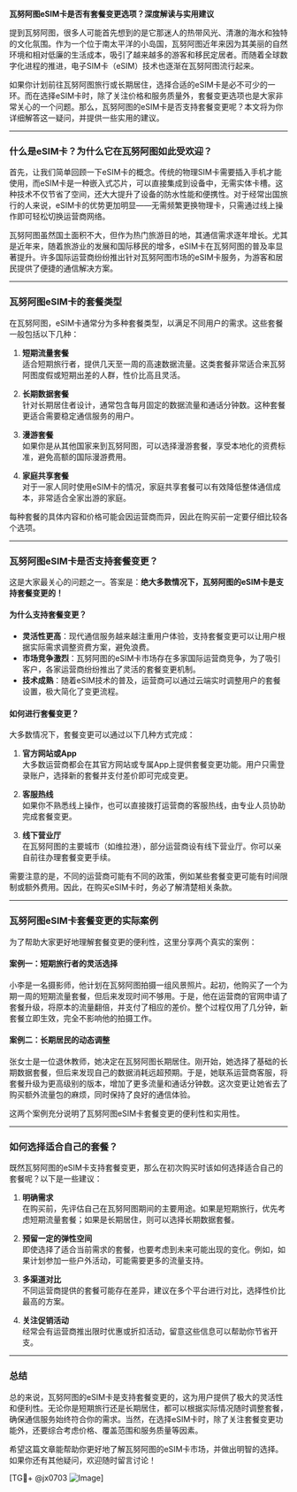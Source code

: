 **瓦努阿图eSIM卡是否有套餐变更选项？深度解读与实用建议**

提到瓦努阿图，很多人可能首先想到的是它那迷人的热带风光、清澈的海水和独特的文化氛围。作为一个位于南太平洋的小岛国，瓦努阿图近年来因为其美丽的自然环境和相对低廉的生活成本，吸引了越来越多的游客和移民定居者。而随着全球数字化进程的推进，电子SIM卡（eSIM）技术也逐渐在瓦努阿图流行起来。

如果你计划前往瓦努阿图旅行或长期居住，选择合适的eSIM卡是必不可少的一环。而在选择eSIM卡时，除了关注价格和服务质量外，套餐变更选项也是大家非常关心的一个问题。那么，瓦努阿图的eSIM卡是否支持套餐变更呢？本文将为你详细解答这一疑问，并提供一些实用的建议。

---

### **什么是eSIM卡？为什么它在瓦努阿图如此受欢迎？**

首先，让我们简单回顾一下eSIM卡的概念。传统的物理SIM卡需要插入手机才能使用，而eSIM卡是一种嵌入式芯片，可以直接集成到设备中，无需实体卡槽。这种技术不仅节省了空间，还大大提升了设备的防水性能和便携性。对于经常出国旅行的人来说，eSIM卡的优势更加明显——无需频繁更换物理卡，只需通过线上操作即可轻松切换运营商网络。

瓦努阿图虽然国土面积不大，但作为热门旅游目的地，其通信需求逐年增长。尤其是近年来，随着旅游业的发展和国际移民的增多，eSIM卡在瓦努阿图的普及率显著提升。许多国际运营商纷纷推出针对瓦努阿图市场的eSIM卡服务，为游客和居民提供了便捷的通信解决方案。

---

### **瓦努阿图eSIM卡的套餐类型**

在瓦努阿图，eSIM卡通常分为多种套餐类型，以满足不同用户的需求。这些套餐一般包括以下几种：

1. **短期流量套餐**  
   适合短期旅行者，提供几天至一周的高速数据流量。这类套餐非常适合来瓦努阿图度假或短期出差的人群，性价比高且灵活。

2. **长期数据套餐**  
   针对长期居住者设计，通常包含每月固定的数据流量和通话分钟数。这种套餐更适合需要稳定通信服务的用户。

3. **漫游套餐**  
   如果你是从其他国家来到瓦努阿图，可以选择漫游套餐，享受本地化的资费标准，避免高额的国际漫游费用。

4. **家庭共享套餐**  
   对于一家人同时使用eSIM卡的情况，家庭共享套餐可以有效降低整体通信成本，非常适合全家出游的家庭。

每种套餐的具体内容和价格可能会因运营商而异，因此在购买前一定要仔细比较各个选项。

---

### **瓦努阿图eSIM卡是否支持套餐变更？**

这是大家最关心的问题之一。答案是：**绝大多数情况下，瓦努阿图的eSIM卡是支持套餐变更的！**

#### **为什么支持套餐变更？**
- **灵活性更高**：现代通信服务越来越注重用户体验，支持套餐变更可以让用户根据实际需求调整资费方案，避免浪费。
- **市场竞争激烈**：瓦努阿图的eSIM卡市场存在多家国际运营商竞争，为了吸引客户，各家运营商纷纷推出了灵活的套餐变更机制。
- **技术成熟**：随着eSIM技术的普及，运营商可以通过云端实时调整用户的套餐设置，极大简化了变更流程。

#### **如何进行套餐变更？**
大多数情况下，套餐变更可以通过以下几种方式完成：
1. **官方网站或App**  
   大多数运营商都会在其官方网站或专属App上提供套餐变更功能。用户只需登录账户，选择新的套餐并支付差价即可完成变更。

2. **客服热线**  
   如果你不熟悉线上操作，也可以直接拨打运营商的客服热线，由专业人员协助完成套餐变更。

3. **线下营业厅**  
   在瓦努阿图的主要城市（如维拉港），部分运营商设有线下营业厅。你可以亲自前往办理套餐变更手续。

需要注意的是，不同的运营商可能有不同的政策，例如某些套餐变更可能有时间限制或额外费用。因此，在购买eSIM卡时，务必了解清楚相关条款。

---

### **瓦努阿图eSIM卡套餐变更的实际案例**

为了帮助大家更好地理解套餐变更的便利性，这里分享两个真实的案例：

#### **案例一：短期旅行者的灵活选择**
小李是一名摄影师，他计划在瓦努阿图拍摄一组风景照片。起初，他购买了一个为期一周的短期流量套餐，但后来发现时间不够用。于是，他在运营商的官网申请了套餐升级，将原本的流量翻倍，并支付了相应的差价。整个过程仅用了几分钟，新套餐立即生效，完全不影响他的拍摄工作。

#### **案例二：长期居民的动态调整**
张女士是一位退休教师，她决定在瓦努阿图长期居住。刚开始，她选择了基础的长期数据套餐，但后来发现自己的数据消耗远超预期。于是，她联系运营商客服，将套餐升级为更高级别的版本，增加了更多流量和通话分钟数。这次变更让她省去了购买额外流量包的麻烦，同时保持了良好的通信体验。

这两个案例充分说明了瓦努阿图eSIM卡套餐变更的便利性和实用性。

---

### **如何选择适合自己的套餐？**

既然瓦努阿图的eSIM卡支持套餐变更，那么在初次购买时该如何选择适合自己的套餐呢？以下是一些建议：

1. **明确需求**  
   在购买前，先评估自己在瓦努阿图期间的主要用途。如果是短期旅行，优先考虑短期流量套餐；如果是长期居住，则可以选择长期数据套餐。

2. **预留一定的弹性空间**  
   即使选择了适合当前需求的套餐，也要考虑到未来可能出现的变化。例如，如果计划参加一些户外活动，可能需要更多的流量支持。

3. **多渠道对比**  
   不同运营商提供的套餐可能存在差异，建议在多个平台进行对比，选择性价比最高的方案。

4. **关注促销活动**  
   经常会有运营商推出限时优惠或折扣活动，留意这些信息可以帮助你节省开支。

---

### **总结**

总的来说，瓦努阿图的eSIM卡是支持套餐变更的，这为用户提供了极大的灵活性和便利性。无论你是短期旅行还是长期居住，都可以根据实际情况随时调整套餐，确保通信服务始终符合你的需求。当然，在选择eSIM卡时，除了关注套餐变更功能外，还要综合考虑价格、覆盖范围和服务质量等因素。

希望这篇文章能帮助你更好地了解瓦努阿图的eSIM卡市场，并做出明智的选择。如果你还有其他疑问，欢迎随时留言讨论！

[TG💪+ @jx0703 ![Image](https://github.com/user-attachments/assets/dbca1d08-cadb-493c-b0ec-ad6f7a83f270)]